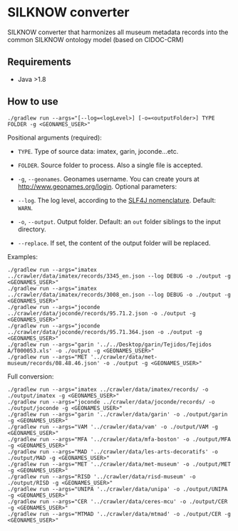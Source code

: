 # SILKNOW converter
SILKNOW converter that harmonizes all museum metadata records into the common SILKNOW ontology model (based on CIDOC-CRM)


## Requirements
- Java >1.8

## How to use


    ./gradlew run --args="[--log=<logLevel>] [-o=<outputFolder>] TYPE FOLDER -g <GEONAMES_USER>"

Positional arguments (required):    
- `TYPE`. Type of source data: imatex, garin, joconde...etc.
- `FOLDER`. Source folder to process. Also a single file is accepted.
- `-g`, `--geonames`. Geonames username. You can create yours at <http://www.geonames.org/login>.
Optional parameters:

- `--log`.   The log level, according to the [SLF4J nomenclature](https://www.slf4j.org/api/org/apache/commons/logging/Log.html). Default: `WARN`.
- `-o`, `--output`.  Output folder. Default: an `out` folder siblings to the
                           input directory.
- `--replace`. If set, the content of the output folder will be
  replaced.


Examples:
   
    ./gradlew run --args="imatex ../crawler/data/imatex/records/3345_en.json --log DEBUG -o ./output -g <GEONAMES_USER>"
    ./gradlew run --args="imatex ../crawler/data/imatex/records/3008_en.json --log DEBUG -o ./output -g <GEONAMES_USER>"
    ./gradlew run --args="joconde ../crawler/data/joconde/records/95.71.2.json -o ./output -g <GEONAMES_USER>"
    ./gradlew run --args="joconde ../crawler/data/joconde/records/95.71.364.json -o ./output -g <GEONAMES_USER>"
    ./gradlew run --args="garin '../../Desktop/garin/Tejidos/Tejidos A/T000053.xls' -o ./output -g <GEONAMES_USER>"
    ./gradlew run --args="MET '../crawler/data/met-museum/records/08.48.46.json' -o ./output -g <GEONAMES_USER>"
  
Full conversion:

    ./gradlew run --args="imatex ../crawler/data/imatex/records/ -o ./output/imatex -g <GEONAMES_USER>"
    ./gradlew run --args="joconde ../crawler/data/joconde/records/ -o ./output/joconde -g <GEONAMES_USER>"
    ./gradlew run --args="garin '../crawler/data/garin' -o ./output/garin -g <GEONAMES_USER>"
    ./gradlew run --args="VAM '../crawler/data/vam' -o ./output/VAM -g <GEONAMES_USER>"
    ./gradlew run --args="MFA '../crawler/data/mfa-boston' -o ./output/MFA -g <GEONAMES_USER>"
    ./gradlew run --args="MAD '../crawler/data/les-arts-decoratifs' -o ./output/MAD -g <GEONAMES_USER>"
    ./gradlew run --args="MET '../crawler/data/met-museum' -o ./output/MET -g <GEONAMES_USER>"
    ./gradlew run --args="RISD '../crawler/data/risd-museum' -o ./output/RISD -g <GEONAMES_USER>"
    ./gradlew run --args="UNIPA '../crawler/data/unipa' -o ./output/UNIPA -g <GEONAMES_USER>"
    ./gradlew run --args="CER '../crawler/data/ceres-mcu' -o ./output/CER -g <GEONAMES_USER>"
    ./gradlew run --args="MTMAD '../crawler/data/mtmad' -o ./output/CER -g <GEONAMES_USER>"

